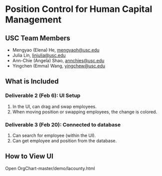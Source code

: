 # Position Control for Human Capital Management
## USC Team Members
  * Mengyao (Elena) He, mengyaoh@usc.edu
  * Julia Lin, linjulia@usc.edu
  * Ann-Chie (Angela) Shao, annchies@usc.edu
  * Yingchen (Emma) Wang, yingchew@usc.edu

## What is Included
### Deliverable 2 (Feb 6): UI Setup
1. In the UI, can drag and swap employees.
2. When moving position or swapping employees, the change is colored.

### Deliverable 3 (Feb 20): Connected to database
1. Can search for employee (within the UI).
2. Can get employee and position from the database.

## How to View UI
   Open OrgChart-master/demo/lacounty.html